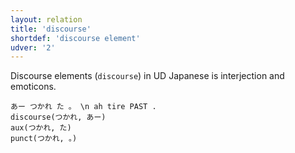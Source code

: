 ```yaml
---
layout: relation
title: 'discourse'
shortdef: 'discourse element'
udver: '2'
---
```


Discourse elements (`discourse`) in UD Japanese is interjection and emoticons.

~~~ sdparse
あー つかれ た 。 \n ah tire PAST .
discourse(つかれ, あー)
aux(つかれ, た)
punct(つかれ, 。)
~~~

<!-- Interlanguage links updated St lis 3 20:58:51 CET 2021 -->
